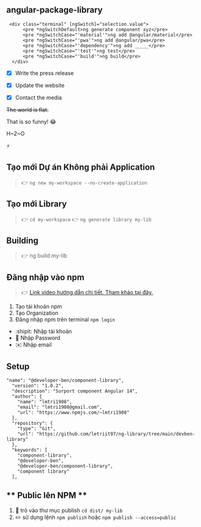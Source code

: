 ## **angular-package-library**
[^1]: https://www.markdownguide.org/cheat-sheet/




```
 <div class="terminal" [ngSwitch]="selection.value">
      <pre *ngSwitchDefault>ng generate component xyz</pre>
      <pre *ngSwitchCase="'material'">ng add @angular/material</pre>
      <pre *ngSwitchCase="'pwa'">ng add @angular/pwa</pre>
      <pre *ngSwitchCase="'dependency'">ng add _____</pre>
      <pre *ngSwitchCase="'test'">ng test</pre>
      <pre *ngSwitchCase="'build'">ng build</pre>
  </div>
 ```

- [x] Write the press release
- [x] Update the website
- [x] Contact the media


~~The world is flat.~~

That is so funny! :joy:

H~2~O

:zap: 

## **Tạo mới Dự án Không phải Application**
> :point_right: `ng new my-workspace --no-create-application` 
## **Tạo mới Library**
> :point_right: `cd my-workspace`
> :point_right: `ng generate library my-lib`

## **Building**
> :point_right: ng build my-lib

## **Đăng nhập vào npm**
>:point_right: [Link video hướng dẫn chi tiết. Tham khảo tại đây.](https://www.youtube.com/watch?v=ffhakPS36x0)
1. Tạo tài khoản npm
2. Tạo Organization
3. Đăng nhập npm trên terminal `npm login`
- :shipit: Nhập tài khoản 
- :key: Nhập Password
- :envelope: Nhập email

## **Setup**

```
"name": "@developer-ben/component-library",
  "version": "1.0.2",
  "description": "Surport component Angular 14",
  "author": {
    "name": "lmtri1908",
    "email": "lmtri1908@gmail.com",
    "url": "https://www.npmjs.com/~lmtri1908"
  },
  "repository": {
    "type": "Git",
    "url": "https://github.com/letriit97/ng-library/tree/main/devben-library"
  },
  "keywords": [
    "component-library",
    "@developer-ben",
    "@developer-ben/component-library",
    "component library"
  ],
```


## ** Public lên NPM **
1. :open_file_folder: trỏ vào thư mục publish `cd dist/ my-lib`
2. :pencil2: sử dụng lệnh `npm publish` hoặc `npm publish --access=public`



